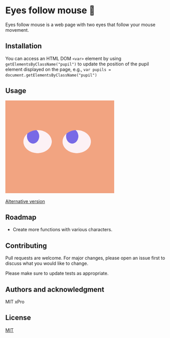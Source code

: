 # Eyes follow mouse 👀

Eyes follow mouse is a web page with two eyes that follow your mouse movement. 

## Installation
You can access an HTML DOM `<var>` element by using `getElementsByClassName("pupil")` to update the position of the pupil element displayed on the page, e.g., `var pupils = document.getElementsByClassName("pupil")`

## Usage
<img src = 'example.png' width="340" height="290"> 

[Alternative version](https://anyapages.github.io/eyes.html)

## Roadmap
- Create more functions with various characters.

## Contributing
Pull requests are welcome. For major changes, please open an issue first to discuss what you would like to change.

Please make sure to update tests as appropriate.

## Authors and acknowledgment
MIT xPro

## License
[MIT](https://github.com/anyapages/eyes/blob/main/LICENSE)
